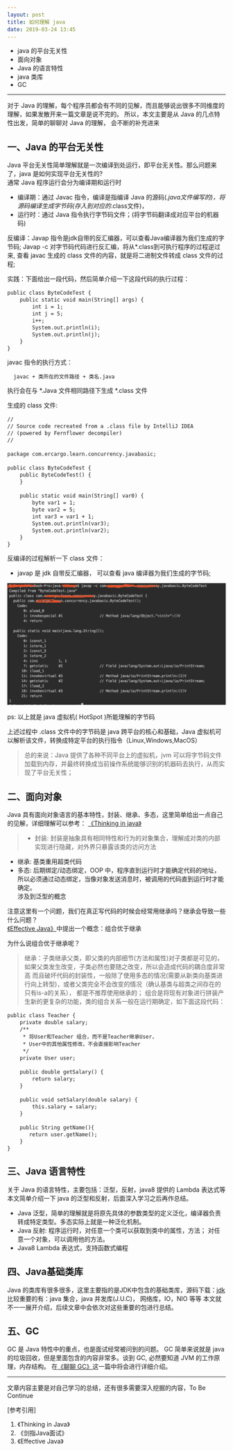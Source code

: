 ```yaml
---
layout: post
title: 如何理解 java
date: 2019-03-24 13:45
---
```


- java 的平台无关性
- 面向对象
- Java 的语言特性
- java 类库
- GC

------------------------------------------------------------------------------------------------

对于 Java 的理解，每个程序员都会有不同的见解，而且能够说出很多不同维度的理解，如果发散开来一篇文章是说不完的。
所以，本文主要是从 Java 的几点特性出发，简单的聊聊对 Java 的理解， 会不断的补充进来

## 一、Java 的平台无关性
Java 平台无关性简单理解就是一次编译到处运行，即平台无关性。那么问题来了，java 是如何实现平台无关性的?<br/>
通常 Java 程序运行会分为编译期和运行时 <br/>
- 编译期：通过 Javac 指令，编译是指编译 Java 的源码(*.java文件编写的)，将源码编译生成字节码(存入到对应的*.class文件)，
- 运行时：通过 Java 指令执行字节码文件；(将字节码翻译成对应平台的机器码)

反编译：Javap 指令是jdk自带的反汇编器，可以查看Java编译器为我们生成的字节码;
    Javap -c 对字节码代码进行反汇编，将从*.class到可执行程序的过程逆过来, 查看 javac 生成的 class 文件的内容，就是将二进制文件转成 class 文件的过程;

实践：下面给出一段代码，然后简单介绍一下这段代码的执行过程：
```
public class ByteCodeTest {
    public static void main(String[] args) {
        int i = 1;
        int j = 5;
        i++;
        System.out.println(i);
        System.out.println(j);
    }
}
```
javac 指令的执行方式：
```
  javac + 类所在的文件路径 + 类名.java
```
执行会在与 *.Java 文件相同路径下生成 *.class 文件


生成的 class 文件:
```
//
// Source code recreated from a .class file by IntelliJ IDEA
// (powered by Fernflower decompiler)
//

package com.ercargo.learn.concurrency.javabasic;

public class ByteCodeTest {
    public ByteCodeTest() {
    }

    public static void main(String[] var0) {
        byte var1 = 1;
        byte var2 = 5;
        int var3 = var1 + 1;
        System.out.println(var3);
        System.out.println(var2);
    }
}
```
反编译的过程解析一下 class 文件：

- javap 是 jdk 自带反汇编器， 可以查看 java 编译器为我们生成的字节码;

![javap指令执行方式](/assets/images/javap.jpg)

ps: 以上就是 java 虚拟机( HotSpot )所能理解的字节码

上述过程中 .class 文件中的字节码是 java 跨平台的核心和基础，Java 虚拟机可以解析该文件，转换成特定平台的执行指令（Linux,Windows,MacOS）

>总的来说：Java 提供了各种不同平台上的虚拟机，jvm 可以将字节码文件加载到内存，并最终转换成当前操作系统能够识别的机器码去执行，从而实现了平台无关性；

## 二、面向对象
Java 具有面向对象语言的基本特性，封装、继承、多态，这里简单给出一点自己的见解，详细理解可以参考：
[《Thinking in java》](https://sophia.javeriana.edu.co/~cbustaca/docencia/POO-2016-01/documentos/Thinking_in_Java_4th_edition.pdf)
> - 封装: 封装是抽象具有相同特性和行为的对象集合，理解成对类的内部实现进行隐藏，对外界只暴露该类的访问方法
- 继承: 基类重用超类代码
- 多态: 后期绑定/动态绑定，OOP 中，程序直到运行时才能确定代码的地址，所以必须通过动态绑定，当像对象发送消息时，被调用的代码直到运行时才能确定。<br/>
涉及到泛型的概念

注意这里有一个问题，我们在真正写代码的时候会经常用继承吗？继承会导致一些什么问题？<br/>
[《Effective Java》](https://www.oreilly.com/library/view/effective-java-3rd/9780134686097/)中提出一个概念：组合优于继承

为什么说组合优于继承呢？
> 继承：子类继承父类，即父类的内部细节(方法和属性)对子类都是可见的，如果父类发生改变，子类必然也要随之改变，所以会造成代码的耦合度非常高
而且破坏代码的封装性，一般除了使用多态的情况(需要从新类向基类进行向上转型)，或者父类完全不会改变的情况（确认基类与超类之间存在的只有is-a的关系），
都是不推荐使用继承的；
组合是将现有对象进行拼装产生新的更复杂的功能，类的组合关系一般在运行期确定，如下面这段代码：
```
public class Teacher {
    private double salary;
    /**
     * 将User和Teacher 组合，而不是Teacher继承User，
     * User中的其他属性修改，不会直接影响Teacher
     */
    private User user;

    public double getSalary() {
        return salary;
    }

    public void setSalary(double salary) {
        this.salary = salary;
    }

    public String getName(){
       return user.getName();
    }
}
```

## 三、Java 语言特性
关于 Java 的语言特性，主要包括：泛型，反射，java8 提供的 Lambda 表达式等
本文简单介绍一下 java 的泛型和反射，后面深入学习之后再作总结。<br/>
- Java 泛型，简单的理解就是将原先具体的参数类型的定义泛化，编译器负责转成特定类型。多态实际上就是一种泛化机制。
- Java 反射: 程序运行时，对任意一个类可以获取到类中的属性，方法； 对任意一个对象，可以调用他的方法。
- Java8 Lambda 表达式，支持函数式编程


## 四、Java基础类库
Java 的类库有很多很多，这里主要指的是JDK中包含的基础类库，源码下载：[jdk](https://jdk.java.net/)<br/>
比较重要的有：java 集合，java 并发库(J.U.C)， 网络库，IO，NIO 等等
本文就不一一展开介绍，后续文章中会依次对这些重要的包进行总结。

## 五、GC
GC 是 Java 特性中的重点，也是面试经常被问到的问题。
GC 简单来说就是 java 的垃圾回收，但是里面包含的内容非常多。谈到 GC, 必然要知道 JVM 的工作原理，内存结构。
在[《聊聊 GC》](/2019/03/聊聊GC)这一篇中将会进行详细介绍。



------------------------------
文章内容主要是对自己学习的总结，还有很多需要深入挖掘的内容，To Be Continue<br/>

[参考引用]
1. 《Thinking in Java》
2. 《剑指Java面试》
3. 《Effective Java》
